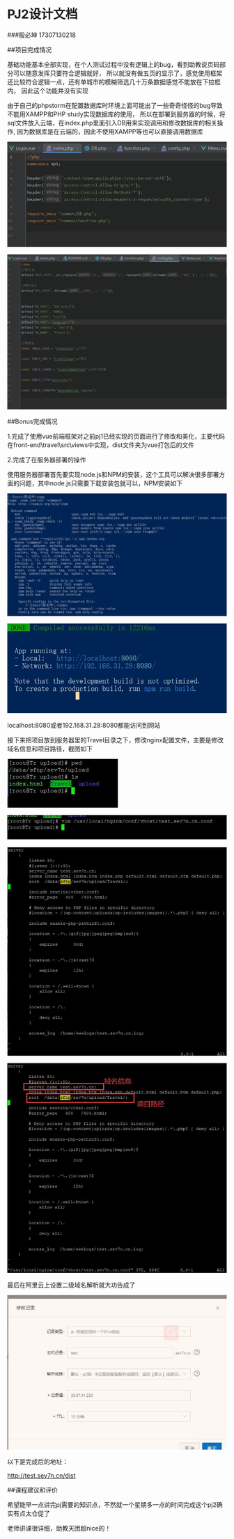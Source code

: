 # PJ2设计文档

###殷必坤   17307130218

##项目完成情况

基础功能基本全部实现，在个人测试过程中没有逻辑上的bug，看到助教说页码部分可以随意发挥只要符合逻辑就好，
所以就没有做五页的显示了，感觉使用框架还比较符合逻辑一点，还有单城市的模糊筛选几十万条数据感觉不能放在下拉框内，
因此这个功能并没有实现

由于自己的phpstorm在配置数据库时环境上面可能出了一些奇奇怪怪的bug导致不能用XAMPP和PHP study实现数据库的使用，
所以在部署到服务器的时候，将sql文件放入云端，在index.php里面引入DB用来实现调用和修改数据库的相关操作,
因为数据库是在云端的，因此不使用XAMPP等也可以直接调用数据库

![index-DB](screenshots/index-DB.jpg)

![config](screenshots/config.jpg)


##Bonus完成情况

1.完成了使用vue前端框架对之前pj1已经实现的页面进行了修改和美化，主要代码在front-end\travel\src\views中实现，dist文件夹为vue打包后的文件

2.完成了在服务器部署的操作

使用服务器部署首先要实现node.js和NPM的安装，这个工具可以解决很多部署方面的问题，其中node.js只需要下载安装包就可以，NPM安装如下

![npm1](screenshots/NPM-1.jpg)

![npm2](screenshots/NPM-success.jpg)

localhost:8080或者192.168.31.28:8080都能访问到网站

接下来把项目放到服务器里的Travel目录之下，修改nginx配置文件，主要是修改域名信息和项目路径，截图如下

![cloud1](screenshots/cloud1.jpg)

![cloud2](screenshots/cloud2.jpg)

![cloud3](screenshots/cloud3.jpg)

![cloud4](screenshots/cloud4.jpg)

最后在阿里云上设置二级域名解析就大功告成了

![aliyun](screenshots/aliyun.jpg)

以下是完成后的地址：

http://test.sev7n.cn/dist

##课程建议和评价

希望能早一点讲完pj需要的知识点，不然就一个星期多一点的时间完成这个pj2确实有点太仓促了

老师讲课很详细，助教天团超nice的！




